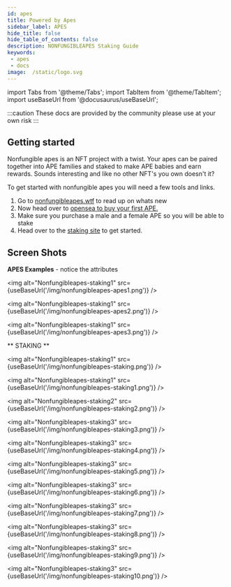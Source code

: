 ```yaml
---
id: apes
title: Powered by Apes
sidebar_label: APES
hide_title: false
hide_table_of_contents: false
description: NONFUNGIBLEAPES Staking Guide 
keywords: 
 - apes
 - docs
image:  /static/logo.svg
---
```


import Tabs from '@theme/Tabs';
import TabItem from '@theme/TabItem';
import useBaseUrl from '@docusaurus/useBaseUrl';

:::caution
These docs are provided by the community please use at your own risk
:::


## Getting started

Nonfungible apes is an NFT project with a twist. Your apes can be paired together into APE families and staked to make APE babies and earn rewards. Sounds interesting and like no other NFT's you own doesn't it?

To get started with nonfungible apes you will need a few tools and links. 

1. Go to [nonfungibleapes.wtf](https://nonfungibleapes.wtf) to read up on whats new
1. Now head over to [opensea to buy your first APE.](https://opensea.io/collection/nonfungibleapes)
1. Make sure you purchase a male and a female APE so you will be able to stake
1. Head over to the [staking site](https://app.nonfungibleapes.wtf) to get started.


## Screen Shots

**APES Examples** - notice the attributes

<img alt="Nonfungibleapes-staking1" src={useBaseUrl('/img/nonfungibleapes-apes1.png')} />

<img alt="Nonfungibleapes-staking1" src={useBaseUrl('/img/nonfungibleapes-apes2.png')} />

<img alt="Nonfungibleapes-staking1" src={useBaseUrl('/img/nonfungibleapes-apes3.png')} />

** STAKING ** 

<img alt="Nonfungibleapes-staking1" src={useBaseUrl('/img/nonfungibleapes-staking.png')} />

<img alt="Nonfungibleapes-staking1" src={useBaseUrl('/img/nonfungibleapes-staking1.png')} />

<img alt="Nonfungibleapes-staking2" src={useBaseUrl('/img/nonfungibleapes-staking2.png')} />

<img alt="Nonfungibleapes-staking3" src={useBaseUrl('/img/nonfungibleapes-staking3.png')} />

<img alt="Nonfungibleapes-staking3" src={useBaseUrl('/img/nonfungibleapes-staking4.png')} />

<img alt="Nonfungibleapes-staking3" src={useBaseUrl('/img/nonfungibleapes-staking5.png')} />

<img alt="Nonfungibleapes-staking3" src={useBaseUrl('/img/nonfungibleapes-staking6.png')} />

<img alt="Nonfungibleapes-staking3" src={useBaseUrl('/img/nonfungibleapes-staking7.png')} />

<img alt="Nonfungibleapes-staking3" src={useBaseUrl('/img/nonfungibleapes-staking8.png')} />

<img alt="Nonfungibleapes-staking3" src={useBaseUrl('/img/nonfungibleapes-staking9.png')} />

<img alt="Nonfungibleapes-staking3" src={useBaseUrl('/img/nonfungibleapes-staking10.png')} />


